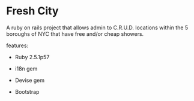 # Fresh City 

A ruby on rails project that allows admin to C.R.U.D. locations within the 5 boroughs of NYC that have free and/or cheap showers.

features:

* Ruby 2.5.1p57

* i18n gem

* Devise gem

* Bootstrap

